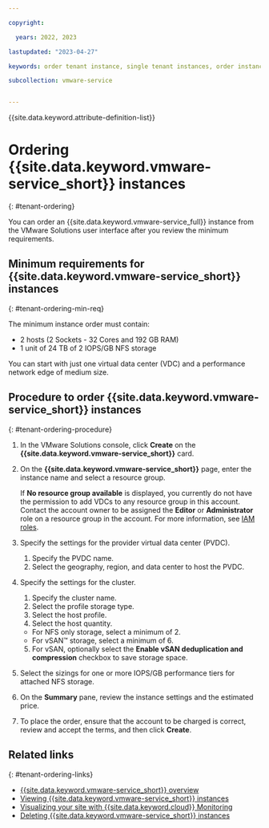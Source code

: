 ```yaml
---

copyright:

  years: 2022, 2023

lastupdated: "2023-04-27"

keywords: order tenant instance, single tenant instances, order instance, single tenant order

subcollection: vmware-service


---
```


{{site.data.keyword.attribute-definition-list}}

# Ordering {{site.data.keyword.vmware-service_short}} instances
{: #tenant-ordering}

You can order an {{site.data.keyword.vmware-service_full}} instance from the VMware Solutions user interface after you review the minimum requirements.

## Minimum requirements for {{site.data.keyword.vmware-service_short}} instances
{: #tenant-ordering-min-req}

The minimum instance order must contain:
   * 2 hosts (2 Sockets - 32 Cores and 192 GB RAM)
   * 1 unit of 24 TB of 2 IOPS/GB NFS storage

You can start with just one virtual data center (VDC) and a performance network edge of medium size.

## Procedure to order {{site.data.keyword.vmware-service_short}} instances
{: #tenant-ordering-procedure}

1. In the VMware Solutions console, click **Create** on the **{{site.data.keyword.vmware-service_short}}** card.
2. On the **{{site.data.keyword.vmware-service_short}}** page, enter the instance name and select a resource group.

   If **No resource group available** is displayed, you currently do not have the permission to add VDCs to any resource group in this account. Contact the account owner to be assigned the **Editor** or **Administrator** role on a resource group in the account. For more information, see [IAM roles](/docs/account?topic=account-userroles).
3. Specify the settings for the provider virtual data center (PVDC).
    1. Specify the PVDC name.
    2. Select the geography, region, and data center to host the PVDC.
4. Specify the settings for the cluster.
    1. Specify the cluster name.
    2. Select the profile storage type.
    3. Select the host profile.
    4. Select the host quantity.
      * For NFS only storage, select a minimum of 2.
      * For vSAN™ storage, select a minimum of 6.
    5. For vSAN, optionally select the **Enable vSAN deduplication and compression** checkbox to save storage space.
5. Select the sizings for one or more IOPS/GB performance tiers for attached NFS storage.
6. On the **Summary** pane, review the instance settings and the estimated price.
7. To place the order, ensure that the account to be charged is correct, review and accept the terms, and then click **Create**.

## Related links
{: #tenant-ordering-links}

* [{{site.data.keyword.vmware-service_short}} overview](/docs/vmware-service?topic=vmware-service-vmware-aas-overview)
* [Viewing {{site.data.keyword.vmware-service_short}} instances](/docs/vmware-service?topic=vmware-service-tenant-viewing)
* [Visualizing your site with {{site.data.keyword.cloud}} Monitoring](/docs/vmware-service?topic=vmware-service-single-tenant-monitoring)
* [Deleting {{site.data.keyword.vmware-service_short}} instances](/docs/vmware-service?topic=vmware-service-tenant-deleting)
